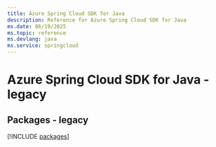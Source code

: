 ```yaml
---
title: Azure Spring Cloud SDK for Java
description: Reference for Azure Spring Cloud SDK for Java
ms.date: 06/19/2025
ms.topic: reference
ms.devlang: java
ms.service: springcloud
---
```

# Azure Spring Cloud SDK for Java - legacy
## Packages - legacy
[!INCLUDE [packages](spring-cloud-index.md)]